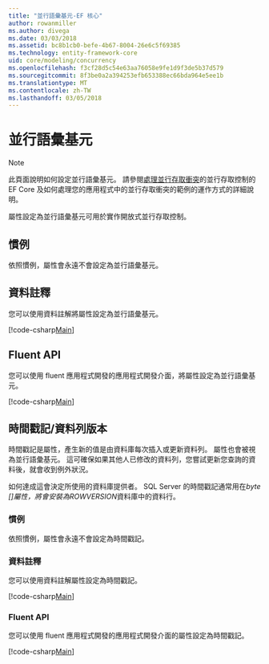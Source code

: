 ```yaml
---
title: "並行語彙基元-EF 核心"
author: rowanmiller
ms.author: divega
ms.date: 03/03/2018
ms.assetid: bc8b1cb0-befe-4b67-8004-26e6c5f69385
ms.technology: entity-framework-core
uid: core/modeling/concurrency
ms.openlocfilehash: f3cf28d5c54e63aa76058e9fe1d9f3de5b37d579
ms.sourcegitcommit: 8f3be0a2a394253efb653388ec66bda964e5ee1b
ms.translationtype: MT
ms.contentlocale: zh-TW
ms.lasthandoff: 03/05/2018
---
```

# <a name="concurrency-tokens"></a>並行語彙基元

> [!NOTE]
> 此頁面說明如何設定並行語彙基元。 請參閱[處理並行存取衝突](../saving/concurrency.md)的並行存取控制的 EF Core 及如何處理您的應用程式中的並行存取衝突的範例的運作方式的詳細說明。

屬性設定為並行語彙基元可用於實作開放式並行存取控制。

## <a name="conventions"></a>慣例

依照慣例，屬性會永遠不會設定為並行語彙基元。

## <a name="data-annotations"></a>資料註釋

您可以使用資料註解將屬性設定為並行語彙基元。

[!code-csharp[Main](../../../samples/core/Modeling/DataAnnotations/Samples/Concurrency.cs#ConfigureConcurrencyAnnotations)]

## <a name="fluent-api"></a>Fluent API

您可以使用 fluent 應用程式開發的應用程式開發介面，將屬性設定為並行語彙基元。

[!code-csharp[Main](../../../samples/core/Modeling/FluentAPI/Samples/Concurrency.cs#ConfigureConcurrencyFluent)]

## <a name="timestamprow-version"></a>時間戳記/資料列版本

時間戳記是屬性，產生新的值是由資料庫每次插入或更新資料列。 屬性也會被視為並行語彙基元。 這可確保如果其他人已修改的資料列，您嘗試更新您查詢的資料後，就會收到例外狀況。

如何達成這會決定所使用的資料庫提供者。 SQL Server 的時間戳記通常用在*byte []*屬性，將會安裝為*ROWVERSION*資料庫中的資料行。

### <a name="conventions"></a>慣例

依照慣例，屬性會永遠不會設定為時間戳記。

### <a name="data-annotations"></a>資料註釋

您可以使用資料註解屬性設定為時間戳記。

[!code-csharp[Main](../../../samples/core/Modeling/DataAnnotations/Samples/Timestamp.cs#ConfigureTimestampAnnotations)]

### <a name="fluent-api"></a>Fluent API

您可以使用 fluent 應用程式開發的應用程式開發介面的屬性設定為時間戳記。

[!code-csharp[Main](../../../samples/core/Modeling/FluentAPI/Samples/Timestamp.cs#ConfigureTimestampFluent)]
